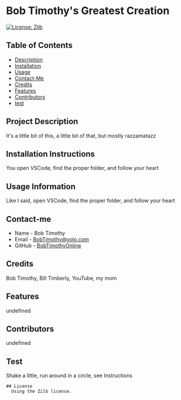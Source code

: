 # Bob Timothy's Greatest Creation

[![License: Zlib](https://img.shields.io/badge/License-Zlib-lightgrey.svg)](https://opensource.org/licenses/Zlib)

## Table of Contents
* [Description](#projectDescription)
* [Installation](#installationInstructions)
* [Usage](#usageInformation)
* [Contact-Me](#contact-me)
* [Credits](#creditHelp)
* [Features](#features)
* [Contributors](#contributionGuidelines)
* [test](#testInstructions)

## Project Description
It's a little bit of this, a little bit of that, but mostly razzamatazz

## Installation Instructions
You open VSCode, find the proper folder, and follow your heart

## Usage Information
Like I said, open VSCode, find the proper folder, and follow your heart

## Contact-me
* Name - Bob Timothy
* Email - BobTimothy@yolo.com
* GitHub - [BobTimothyOnline](https://github.com/BobTimothyOnline/)

## Credits
Bob Timothy, Bill Timberly, YouTube, my mom

## Features
undefined

## Contributors
undefined

## Test
Shake a little, run around in a circle, see Instructions



    ## License
      Using the Zilb license.
      
